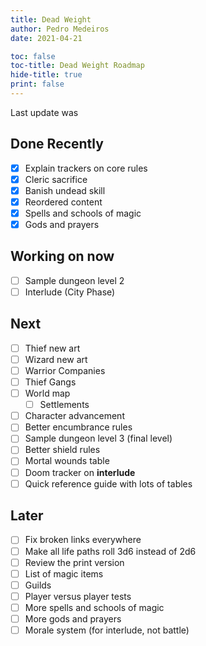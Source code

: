 ```yaml
---
title: Dead Weight
author: Pedro Medeiros
date: 2021-04-21

toc: false
toc-title: Dead Weight Roadmap
hide-title: true
print: false
---
```


Last update was <now>

## Done Recently
- [x] Explain trackers on core rules
- [x] Cleric sacrifice
- [x] Banish undead skill
- [x] Reordered content
- [x] Spells and schools of magic
- [x] Gods and prayers

## Working on now
- [ ] Sample dungeon level 2
- [ ] Interlude (City Phase)

## Next
- [ ] Thief new art
- [ ] Wizard new art
- [ ] Warrior Companies
- [ ] Thief Gangs
- [ ] World map
  - [ ] Settlements
- [ ] Character advancement
- [ ] Better encumbrance rules
- [ ] Sample dungeon level 3 (final level)
- [ ] Better shield rules
- [ ] Mortal wounds table
- [ ] Doom tracker on **interlude**
- [ ] Quick reference guide with lots of tables

## Later
- [ ] Fix broken links everywhere
- [ ] Make all life paths roll 3d6 instead of 2d6
- [ ] Review the print version
- [ ] List of magic items
- [ ] Guilds
- [ ] Player versus player tests
- [ ] More spells and schools of magic
- [ ] More gods and prayers
- [ ] Morale system (for interlude, not battle)